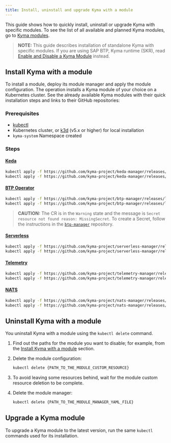 ```yaml
---
title: Install, uninstall and upgrade Kyma with a module
---
```


This guide shows how to quickly install, uninstall or upgrade Kyma with specific modules. To see the list of all available and planned Kyma modules, go to [Kyma modules](../README.md#kyma-modules).

> **NOTE:** This guide describes installation of standalone Kyma with specific modules. If you are using SAP BTP, Kyma runtime (SKR), read [Enable and Disable a Kyma Module](https://help.sap.com/docs/btp/sap-business-technology-platform/enable-and-disable-kyma-module?locale=en-US&version=Cloud) instead.

## Install Kyma with a module

To install a module, deploy its module manager and apply the module configuration. The operation installs a Kyma module of your choice on a Kubernetes cluster. See the already available Kyma modules with their quick installation steps and links to their GitHub repositories:

### Prerequisites

- [kubectl](https://kubernetes.io/docs/tasks/tools/install-kubectl/)
- Kubernetes cluster, or [k3d](https://k3d.io) (v5.x or higher) for local installation
- `kyma-system` Namespace created

### Steps

#### [Keda](https://github.com/kyma-project/keda-manager)

```bash
kubectl apply -f https://github.com/kyma-project/keda-manager/releases/latest/download/keda-manager.yaml
kubectl apply -f https://github.com/kyma-project/keda-manager/releases/latest/download/keda_default_cr.yaml -n kyma-system
```

#### [BTP Operator](https://github.com/kyma-project/btp-manager)

```bash
kubectl apply -f https://github.com/kyma-project/btp-manager/releases/latest/download/btp-manager.yaml
kubectl apply -f https://github.com/kyma-project/btp-manager/releases/latest/download/btp-operator-default-cr.yaml -n kyma-system
```

> **CAUTION:** The CR is in the `Warning` state and the message is `Secret resource not found reason: MissingSecret`. To create a Secret, follow the instructions in the [`btp-manager`](https://github.com/kyma-project/btp-manager/blob/main/docs/user/02-10-usage.md#create-and-install-secret) repository.

#### [Serverless](https://github.com/kyma-project/serverless-manager)

```bash
kubectl apply -f https://github.com/kyma-project/serverless-manager/releases/latest/download/serverless-operator.yaml
kubectl apply -f https://github.com/kyma-project/serverless-manager/releases/latest/download/default_serverless_cr.yaml  -n kyma-system
```

#### [Telemetry](https://github.com/kyma-project/telemetry-manager)

```bash
kubectl apply -f https://github.com/kyma-project/telemetry-manager/releases/latest/download/telemetry-manager.yaml
kubectl apply -f https://github.com/kyma-project/telemetry-manager/releases/latest/download/telemetry-default-cr.yaml -n kyma-system
```

#### [NATS](https://github.com/kyma-project/nats-manager)

```bash
kubectl apply -f https://github.com/kyma-project/nats-manager/releases/latest/download/nats-manager.yaml
kubectl apply -f https://github.com/kyma-project/nats-manager/releases/latest/download/nats_default_cr.yaml -n kyma-system
```

## Uninstall Kyma with a module

You uninstall Kyma with a module using the `kubectl delete` command.

1. Find out the paths for the module you want to disable; for example, from the [Install Kyma with a module](#install-kyma-with-a-module) section.

2. Delete the module configuration:

   ```bash
   kubectl delete {PATH_TO_THE_MODULE_CUSTOM_RESOURCE}
   ```

3. To avoid leaving some resources behind, wait for the module custom resource deletion to be complete.

4. Delete the module manager:

   ```bash
   kubectl delete {PATH_TO_THE_MODULE_MANAGER_YAML_FILE}
   ```

## Upgrade a Kyma module

To upgrade a Kyma module to the latest version, run the same `kubectl` commands used for its installation.
